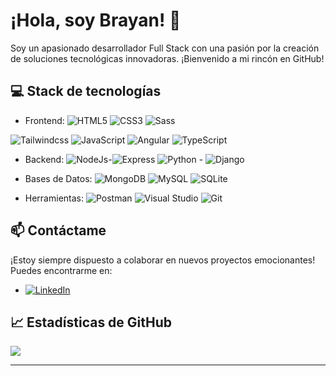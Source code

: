 # ¡Hola, soy Brayan! 👋

Soy un apasionado desarrollador Full Stack con una pasión por la creación de soluciones tecnológicas innovadoras. ¡Bienvenido a mi rincón en GitHub!

## :computer: Stack de tecnologías 
   
- Frontend: ![HTML5](https://img.shields.io/badge/html5-%23E34F26.svg?style=for-the-badge&logo=html5&logoColor=white) ![CSS3](https://img.shields.io/badge/css3-%231572B6.svg?style=for-the-badge&logo=css3&logoColor=white) ![Sass](https://img.shields.io/badge/sass-%23CC6699.svg?style=for-the-badge&logo=sass&logoColor=white)
  
 ![Tailwindcss](https://img.shields.io/badge/Tailwind-black?style=for-the-badge&logo=Tailwindcss)  ![JavaScript](https://img.shields.io/badge/javascript-%23323330.svg?style=for-the-badge&logo=javascript&logoColor=%23F7DF1E) ![Angular](https://img.shields.io/badge/angular-%23DD0031.svg?style=for-the-badge&logo=angular&logoColor=white) ![TypeScript](https://img.shields.io/badge/typescript-%23007ACC.svg?style=for-the-badge&logo=typescript&logoColor=white) 
- Backend: ![NodeJs](https://img.shields.io/badge/NodeJs-black?style=for-the-badge&logo=Node.Js)-![Express](https://img.shields.io/badge/Express-black?style=for-the-badge&logo=Express) ![Python](https://img.shields.io/badge/python-3670A0?style=for-the-badge&logo=python&logoColor=ffdd54) - ![Django](https://img.shields.io/badge/django-%23092E20.svg?style=for-the-badge&logo=django&logoColor=white)
  
- Bases de Datos: ![MongoDB](https://img.shields.io/badge/MongoDB-%234ea94b.svg?style=for-the-badge&logo=mongodb&logoColor=white) ![MySQL](https://img.shields.io/badge/mysql-%2300f.svg?style=for-the-badge&logo=mysql&logoColor=white) ![SQLite](https://img.shields.io/badge/sqlite-%2307405e.svg?style=for-the-badge&logo=sqlite&logoColor=white)
  
- Herramientas: ![Postman](https://img.shields.io/badge/Postman-FF6C37?style=for-the-badge&logo=postman&logoColor=white) ![Visual Studio](https://img.shields.io/badge/Visual_Studio-5C2D91?style=for-the-badge&logo=visual-studio&logoColor=white) ![Git](https://img.shields.io/badge/Git-F05032?style=for-the-badge&logo=git&logoColor=white)




## :mailbox: Contáctame

¡Estoy siempre dispuesto a colaborar en nuevos proyectos emocionantes! Puedes encontrarme en:
- [![LinkedIn](https://img.shields.io/badge/LinkedIn-%230077B5.svg?logo=linkedin&logoColor=white)](https://www.linkedin.com/in/brayan-triana/)



## 📈 Estadísticas de GitHub
<a href="https://github.com/Brayanl0-o">
    <img src="https://github-readme-streak-stats.herokuapp.com/?user=Brayanl0-o&hide_border=true&card_width=338&theme=transparent" />
  </a>




---

